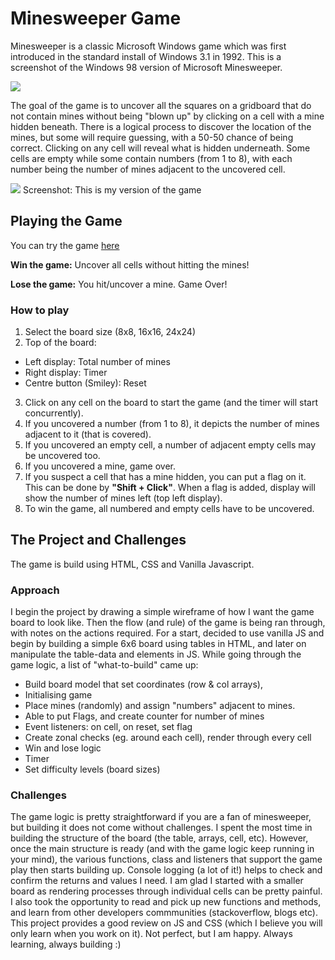 # Minesweeper Game
Minesweeper is a classic Microsoft Windows game which was first introduced in the standard install of Windows 3.1 in 1992. This is a screenshot of the Windows 98 version of Microsoft Minesweeper.

<img src="https://szeyong.github.io/Minesweeper/images/win98version-minesweeper.png">

The goal of the game is to uncover all the squares on a gridboard that do not contain mines without being "blown up" by clicking on a cell with a mine hidden beneath. There is a logical process to discover the location of the mines, but some will require guessing, with a 50-50 chance of being correct. Clicking on any cell will reveal what is hidden underneath. Some cells are empty while some contain numbers (from 1 to 8), with each number being the number of mines adjacent to the uncovered cell.



<img src="https://szeyong.github.io/project1/images/project1_screenshot.png">
Screenshot: This is my version of the game


## Playing the Game

You can try the game [here](https://szeyong.github.io/project1/index.html)

**Win the game:** Uncover all cells without hitting the mines!

**Lose the game:** You hit/uncover a mine. Game Over!

### How to play
1. Select the board size (8x8, 16x16, 24x24)
2. Top of the board:
- Left display: Total number of mines
- Right display: Timer
- Centre button (Smiley): Reset
3. Click on any cell on the board to start the game (and the timer will start concurrently).
5. If you uncovered a number (from 1 to 8), it depicts the number of mines adjacent to it (that is covered).
7. If you uncovered an empty cell, a number of adjacent empty cells may be uncovered too.
8. If you uncovered a mine, game over.
9. If you suspect a cell that has a mine hidden, you can put a flag on it. This can be done by **"Shift + Click"**. When a flag is added, display will show the number of mines left (top left display).
10. To win the game, all numbered and empty cells have to be uncovered.

## The Project and Challenges

The game is build using HTML, CSS and Vanilla Javascript. 

### Approach

I begin the project by drawing a simple wireframe of how I want the game board to look like. Then the flow (and rule) of the game is being ran through, with notes on the actions required. For a start, decided to use vanilla JS and begin by building a simple 6x6 board using tables in HTML, and later on manipulate the table-data and elements in JS. While going through the game logic, a list of "what-to-build" came up:

- Build board model that set coordinates (row & col arrays),
- Initialising game
- Place mines (randomly) and assign "numbers" adjacent to mines.
- Able to put Flags, and create counter for number of mines
- Event listeners: on cell, on reset, set flag
- Create zonal checks (eg. around each cell), render through every cell
- Win and lose logic
- Timer
- Set difficulty levels (board sizes)


### Challenges

The game logic is pretty straightforward if you are a fan of minesweeper, but building it does not come without challenges. I spent the most time in building the structure of the board (the table, arrays, cell, etc). However, once the main structure is ready (and with the game logic keep running in your mind), the various functions, class and listeners that support the game play then starts building up. Console logging (a lot of it!) helps to check and confirm the returns and values I need. I am glad I started with a smaller board as rendering processes through individual cells can be pretty painful. I also took the opportunity to read and pick up new functions and methods, and learn from other developers commmunities (stackoverflow, blogs etc). This project provides a good review on JS and CSS (which I believe you will only learn when you work on it). Not perfect, but I am happy. Always learning, always building :)




